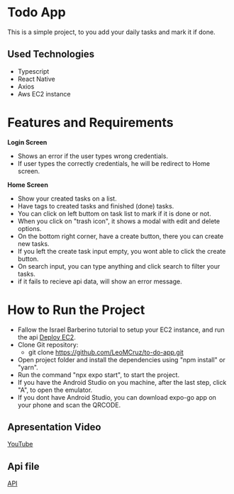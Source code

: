# Todo App

This is a simple project, to you add your daily tasks and mark it if done.

## Used Technologies
- Typescript
- React Native
- Axios
- Aws EC2 instance

# Features and Requirements

 **Login Screen**
 - Shows an error if the user types wrong credentials.
 - If user types the correctly credentials, he will be redirect to Home screen.

 **Home Screen**
 - Show your created tasks on a list.
 - Have tags to created tasks and finished (done) tasks.
 - You can click on left buttom on task list to mark if it is done or not.
 - When you click on "trash icon", it shows a modal with edit and delete options.
 - On the bottom right corner, have a create button, there you can create new tasks.
 - If you left the create task input empty, you wont able to click the create button.
 - On search input, you can type anything and click search to filter your tasks.
 - if it fails to recieve api data, will show an error message.

# How to Run the Project
- Fallow the Israel Barberino tutorial to setup your EC2 instance, and run the api [Deploy EC2](https://israelbarberino-dev.notion.site/Guia-para-Deploy-em-inst-ncia-do-AWS-EC2-12da01dcbda18080a08be3007e1ec9cf).
- Clone Git repository: 
    + git clone https://github.com/LeoMCruz/to-do-app.git
- Open project folder and install the dependencies using "npm install" or "yarn".
- Run the command "npx expo start", to start the project.
- If you have the Android Studio on you machine, after the last step, click "A", to open the emulator.
- If you dont have Android Studio, you can download expo-go app on your phone and scan the QRCODE.

## Apresentation Video
[YouTube](https://youtu.be/mwbyx43Fomg)

## Api file 
[API](https://youtu.be/mwbyx43Fomg)
